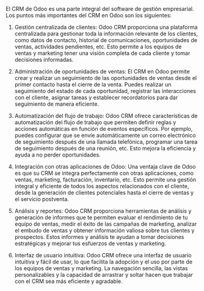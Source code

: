 El CRM de Odoo es una parte integral del software de gestión empresarial. Los puntos más importantes del CRM en Odoo son los siguientes:

1. Gestión centralizada de clientes: Odoo CRM proporciona una plataforma centralizada para gestionar toda la información relevante de los clientes, como datos de contacto, historial de comunicaciones, oportunidades de ventas, actividades pendientes, etc. Esto permite a los equipos de ventas y marketing tener una visión completa de cada cliente y tomar decisiones informadas.

2. Administración de oportunidades de ventas: El CRM en Odoo permite crear y realizar un seguimiento de las oportunidades de ventas desde el primer contacto hasta el cierre de la venta. Puedes realizar un seguimiento del estado de cada oportunidad, registrar las interacciones con el cliente, asignar tareas y establecer recordatorios para dar seguimiento de manera eficiente.

3. Automatización del flujo de trabajo: Odoo CRM ofrece características de automatización del flujo de trabajo que permiten definir reglas y acciones automáticas en función de eventos específicos. Por ejemplo, puedes configurar que se envíe automáticamente un correo electrónico de seguimiento después de una llamada telefónica, programar una tarea de seguimiento después de una reunión, etc. Esto mejora la eficiencia y ayuda a no perder oportunidades.

4. Integración con otras aplicaciones de Odoo: Una ventaja clave de Odoo es que su CRM se integra perfectamente con otras aplicaciones, como ventas, marketing, facturación, inventario, etc. Esto permite una gestión integral y eficiente de todos los aspectos relacionados con el cliente, desde la generación de clientes potenciales hasta el cierre de ventas y el servicio postventa.

5. Análisis y reportes: Odoo CRM proporciona herramientas de análisis y generación de informes que te permiten evaluar el rendimiento de tu equipo de ventas, medir el éxito de las campañas de marketing, analizar el embudo de ventas y obtener información valiosa sobre tus clientes y prospectos. Estos informes y análisis te ayudan a tomar decisiones estratégicas y mejorar tus esfuerzos de ventas y marketing.

6. Interfaz de usuario intuitiva: Odoo CRM ofrece una interfaz de usuario intuitiva y fácil de usar, lo que facilita la adopción y el uso por parte de los equipos de ventas y marketing. La navegación sencilla, las vistas personalizables y la capacidad de arrastrar y soltar hacen que trabajar con el CRM sea más eficiente y agradable.